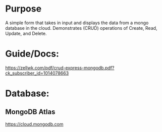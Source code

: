 # Purpose

A simple form that takes in input and displays the data from a mongo database in the cloud.
Demonstrates (CRUD) operations of Create, Read, Update, and Delete.

# Guide/Docs:

https://zellwk.com/pdf/crud-express-mongodb.pdf?ck_subscriber_id=1014078663

# Database:

## MongoDB Atlas

https://cloud.mongodb.com
